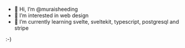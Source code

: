 - 👋 Hi, I’m @muraisheeding
- 👀 I’m interested in web design
- 🌱 I’m currently learning svelte, sveltekit, typescript, postgresql and stripe

:-)
